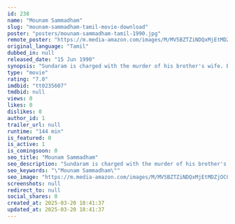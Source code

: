 ```yaml
---
id: 238
name: "Mounam Sammadham"
slug: "mounam-sammadham-tamil-movie-download"
poster: "posters/mounam-sammadham-tamil-1990.jpg"
remote_poster: "https://m.media-amazon.com/images/M/MV5BZTZiNDQxMjEtMDZjOC00ZGVlLWI2ZjAtZmFjZTdiYmI1ZDRkXkEyXkFqcGdeQXVyMTEzNzg0Mjkx._V1_SX300.jpg"
original_language: "Tamil"
dubbed_in: null
released_date: "15 Jun 1990"
synopsis: "Sundaram is charged with the murder of his brother's wife. But everyone believes he is innocent. His lawyer asks Raja, an eminent lawyer from Delhi, to take his case and Raja accepts it."
type: "movie"
rating: "7.0"
imdbid: "tt0235607"
tmdbid: null
views: 0
likes: 0
dislikes: 0
author_id: 1
trailer_url: null
runtime: "144 min"
is_featured: 0
is_active: 1
is_comingsoon: 0
seo_title: "Mounam Sammadham"
seo_description: "Sundaram is charged with the murder of his brother's wife. But everyone believes he is innocent. His lawyer asks Raja, an eminent lawyer from Delhi, to take his case and Raja accepts it."
seo_keywords: "\"Mounam Sammadham\""
seo_image: "https://m.media-amazon.com/images/M/MV5BZTZiNDQxMjEtMDZjOC00ZGVlLWI2ZjAtZmFjZTdiYmI1ZDRkXkEyXkFqcGdeQXVyMTEzNzg0Mjkx._V1_SX300.jpg"
screenshots: null
redirect_to: null
social_shares: 0
created_at: 2025-03-20 18:41:37
updated_at: 2025-03-20 18:41:37
---
```


